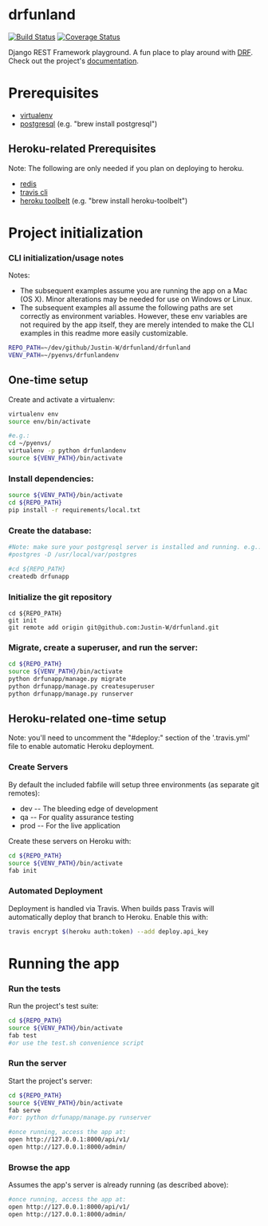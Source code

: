 # drfunland
[![Build Status](https://travis-ci.org/Justin-W/drfunland.svg?branch=master)](https://travis-ci.org/Justin-W/drfunland)
[![Coverage Status](https://coveralls.io/repos/Justin-W/drfunland/badge.svg?branch=master&service=github)](https://coveralls.io/github/Justin-W/drfunland?branch=master)

Django REST Framework playground. A fun place to play around with [DRF](http://www.django-rest-framework.org/). Check out the project's [documentation](http://Justin-W.github.io/drfunland/).

# Prerequisites
- [virtualenv](https://virtualenv.pypa.io/en/latest/)
- [postgresql](http://www.postgresql.org/) (e.g. "brew install postgresql")

## Heroku-related Prerequisites
Note: The following are only needed if you plan on deploying to heroku.
- [redis](http://redis.io/)
- [travis cli](http://blog.travis-ci.com/2013-01-14-new-client/)
- [heroku toolbelt](https://toolbelt.heroku.com/) (e.g. "brew install heroku-toolbelt")

# Project initialization

### CLI initialization/usage notes
Notes:
- The subsequent examples assume you are running the app on a Mac (OS X).
Minor alterations may be needed for use on Windows or Linux.
- The subsequent examples all assume the following paths are set correctly as environment variables.
However, these env variables are not required by the app itself, they are merely intended to make the CLI examples
in this readme more easily customizable.
```bash
REPO_PATH=~/dev/github/Justin-W/drfunland/drfunland
VENV_PATH=~/pyenvs/drfunlandenv
```

## One-time setup
Create and activate a virtualenv:

```bash
virtualenv env
source env/bin/activate

#e.g.:
cd ~/pyenvs/
virtualenv -p python drfunlandenv
source ${VENV_PATH}/bin/activate
```

### Install dependencies:

```bash
source ${VENV_PATH}/bin/activate
cd ${REPO_PATH}
pip install -r requirements/local.txt
```

### Create the database:

```bash
#Note: make sure your postgresql server is installed and running. e.g.:
#postgres -D /usr/local/var/postgres

#cd ${REPO_PATH}
createdb drfunapp
```

### Initialize the git repository

```
cd ${REPO_PATH}
git init
git remote add origin git@github.com:Justin-W/drfunland.git
```

### Migrate, create a superuser, and run the server:
```bash
cd ${REPO_PATH}
source ${VENV_PATH}/bin/activate
python drfunapp/manage.py migrate
python drfunapp/manage.py createsuperuser
python drfunapp/manage.py runserver
```

## Heroku-related one-time setup
Note: you'll need to uncomment the "#deploy:" section of the '.travis.yml' file to enable automatic Heroku deployment.

### Create Servers
By default the included fabfile will setup three environments (as separate git remotes):

- dev -- The bleeding edge of development
- qa -- For quality assurance testing
- prod -- For the live application

Create these servers on Heroku with:

```bash
cd ${REPO_PATH}
source ${VENV_PATH}/bin/activate
fab init
```

### Automated Deployment
Deployment is handled via Travis. When builds pass Travis will automatically deploy that branch to Heroku. Enable this with:
```bash
travis encrypt $(heroku auth:token) --add deploy.api_key
```

# Running the app

### Run the tests
Run the project's test suite:

```bash
cd ${REPO_PATH}
source ${VENV_PATH}/bin/activate
fab test
#or use the test.sh convenience script
```

### Run the server
Start the project's server:

```bash
cd ${REPO_PATH}
source ${VENV_PATH}/bin/activate
fab serve
#or: python drfunapp/manage.py runserver

#once running, access the app at:
open http://127.0.0.1:8000/api/v1/
open http://127.0.0.1:8000/admin/
```

### Browse the app
Assumes the app's server is already running (as described above):

```bash
#once running, access the app at:
open http://127.0.0.1:8000/api/v1/
open http://127.0.0.1:8000/admin/
```
